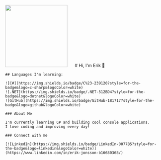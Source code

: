 <p float="left">
  <img src="https://media.giphy.com/media/3xz2BLBOt13X9AgjEA/giphy.gif" width="200" style="margin-right: 20px;" />
  <span>
    # Hi, I'm Erik 👋

    ## Languages I'm learning:

    ![C#](https://img.shields.io/badge/C%23-239120?style=for-the-badge&logo=c-sharp&logoColor=white)
    ![.NET](https://img.shields.io/badge/.NET-512BD4?style=for-the-badge&logo=dotnet&logoColor=white)
    ![GitHub](https://img.shields.io/badge/GitHub-181717?style=for-the-badge&logo=github&logoColor=white)

    ### About Me

    I'm currently learning C# and building cool console applications.  
    I love coding and improving every day!

    ### Connect with me

    [![LinkedIn](https://img.shields.io/badge/LinkedIn-0077B5?style=for-the-badge&logo=linkedin&logoColor=white)](https://www.linkedin.com/in/erik-jonsson-b16680368/)
  </span>
</p>
